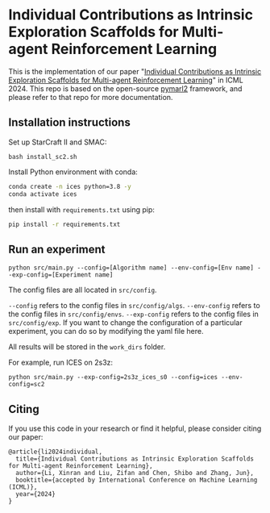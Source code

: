 # Individual Contributions as Intrinsic Exploration Scaffolds for Multi-agent Reinforcement Learning

This is the implementation of our paper "[Individual Contributions as Intrinsic Exploration Scaffolds for Multi-agent Reinforcement Learning](https://arxiv.org/abs/2405.18110)" in ICML 2024. This repo is based on the open-source [pymarl2](https://github.com/hijkzzz/pymarl2) framework, and please refer to that repo for more documentation.

## Installation instructions

Set up StarCraft II and SMAC:

```shell
bash install_sc2.sh
```

Install Python environment with conda:

```bash
conda create -n ices python=3.8 -y
conda activate ices
```

then install with `requirements.txt` using pip:

```bash
pip install -r requirements.txt
```

## Run an experiment 

```shell
python src/main.py --config=[Algorithm name] --env-config=[Env name] --exp-config=[Experiment name]
```

The config files are all located in `src/config`.

`--config` refers to the config files in `src/config/algs`.
`--env-config` refers to the config files in `src/config/envs`.
`--exp-config` refers to the config files in `src/config/exp`. If you want to change the configuration of a particular experiment, you can do so by modifying the yaml file here.

All results will be stored in the `work_dirs` folder.

For example, run ICES on 2s3z:

```
python src/main.py --exp-config=2s3z_ices_s0 --config=ices --env-config=sc2
```

## Citing

If you use this code in your research or find it helpful, please consider citing our paper:
```
@article{li2024individual,
  title={Individual Contributions as Intrinsic Exploration Scaffolds for Multi-agent Reinforcement Learning},
  author={Li, Xinran and Liu, Zifan and Chen, Shibo and Zhang, Jun},
  booktitle={accepted by International Conference on Machine Learning (ICML)},
  year={2024}
}
```
